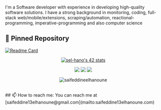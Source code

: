 I'm a Software developer with experience in developing high-quality software solutions. I have a strong background in monitoring, coding, full-stack web/mobile/extensions, scraping/automation, reactional-programming, imperative-programming and also computer science

## 📌 Pinned Repository
[![Readme Card](https://github-readme-stats.vercel.app/api/pin/?username=saifeddineelhanoune&repo=HandlingBarCode&theme=tokyonight)](https://github.com/saifeddineelhanoune/HandlingBarCode)
<div align="center"><a href="https://github.com/oakoudad/badge42"><img src="https://badge.mediaplus.ma/darkblue/sel-hano" alt="sel-hano's 42 stats" /></a></div>
<p align="center">
    <a href="https://www.linkedin.com/in/saifeddine-elhanoune/"><img src="https://img.shields.io/badge/linkedin-%230177B5?style=flat&logo=linkedin&logoColor=white"/></a>
    <a href="https://www.instagram.com/whereisme003/"><img src="https://img.shields.io/badge/instagram-%23E4415F?style=flat&logo=instagram&logoColor=white"/></a>
    <a href="https://twitter.com/saifeddine003"><img src="https://img.shields.io/badge/twitter-%231FA1F1?style=flat&logo=twitter&logoColor=white"/></a>
  </p>

   <p align="center"> <img src="https://github-readme-stats.vercel.app/api/top-langs/?username=saifeddineelhanoune&layout=compact&theme=radical" alt="saifeddineelhanoune" /> </p><br/>
## 📫 How to reach me:
You can reach me at [saifeddine13elhanoune@gmail.com](mailto:saifeddine13elhanoune.com)



